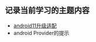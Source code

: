 ## 记录当前学习的主题内容
- [android11升级适配](https://github.com/jinbo007/android-docs/blob/gh-pages/android%E8%B4%A8%E9%87%8F%E7%A8%B3%E5%AE%9A%E6%80%A7/Android11%E6%96%87%E4%BB%B6%E7%AE%A1%E7%90%86.MD)
- android Provider的提示
